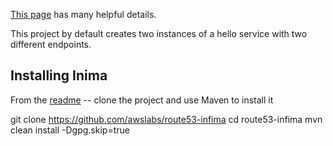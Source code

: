 [This page](https://www.gravitywell.co.uk/insights/deploying-applications-to-ecs-fargate-with-aws-cdk/) has
many helpful details.

This project by default creates two instances of a hello service with two different endpoints.

## Installing Inima

From the [readme](https://github.com/awslabs/route53-infima) -- clone the project and use Maven to install it

git clone https://github.com/awslabs/route53-infima
cd route53-infima
mvn clean install -Dgpg.skip=true

